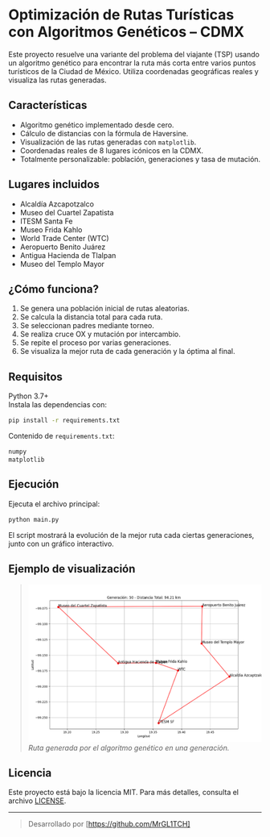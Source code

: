 
# Optimización de Rutas Turísticas con Algoritmos Genéticos – CDMX

Este proyecto resuelve una variante del problema del viajante (TSP) usando un algoritmo genético para encontrar la ruta más corta entre varios puntos turísticos de la Ciudad de México. Utiliza coordenadas geográficas reales y visualiza las rutas generadas.

## Características

- Algoritmo genético implementado desde cero.
- Cálculo de distancias con la fórmula de Haversine.
- Visualización de las rutas generadas con `matplotlib`.
- Coordenadas reales de 8 lugares icónicos en la CDMX.
- Totalmente personalizable: población, generaciones y tasa de mutación.

## Lugares incluidos

- Alcaldía Azcapotzalco  
- Museo del Cuartel Zapatista  
- ITESM Santa Fe  
- Museo Frida Kahlo  
- World Trade Center (WTC)  
- Aeropuerto Benito Juárez  
- Antigua Hacienda de Tlalpan  
- Museo del Templo Mayor  

## ¿Cómo funciona?

1. Se genera una población inicial de rutas aleatorias.
2. Se calcula la distancia total para cada ruta.
3. Se seleccionan padres mediante torneo.
4. Se realiza cruce OX y mutación por intercambio.
5. Se repite el proceso por varias generaciones.
6. Se visualiza la mejor ruta de cada generación y la óptima al final.

## Requisitos

Python 3.7+  
Instala las dependencias con:

```bash
pip install -r requirements.txt
```

Contenido de `requirements.txt`:

```
numpy
matplotlib
```

## Ejecución

Ejecuta el archivo principal:

```bash
python main.py
```

El script mostrará la evolución de la mejor ruta cada ciertas generaciones, junto con un gráfico interactivo.

## Ejemplo de visualización

> ![Ruta ejemplo](Ruta_ejemplo.png)  
> *Ruta generada por el algoritmo genético en una generación.*

## Licencia

Este proyecto está bajo la licencia MIT. Para más detalles, consulta el archivo [LICENSE](LICENSE).

---

> Desarrollado por [https://github.com/MrGL1TCH] 
